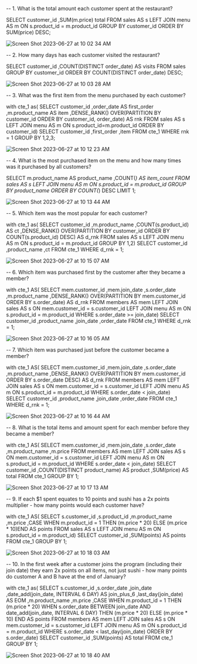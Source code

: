 -- 1. What is the total amount each customer spent at the restaurant?

SELECT
	customer_id
    ,SUM(m.price) total
FROM sales AS s
	LEFT JOIN menu AS m
		ON s.product_id = m.product_id
GROUP BY customer_id
ORDER BY SUM(price) DESC;

![Screen Shot 2023-06-27 at 10 02 34 AM](https://github.com/kevincombs08/8_week_sql_challenge/assets/126277909/e7afd40b-582b-4e5c-8247-d07729fa9576)
    
-- 2. How many days has each customer visited the restaurant?

 SELECT
	customer_id
    ,COUNT(DISTINCT order_date) AS visits
FROM sales
GROUP BY customer_id 
ORDER BY COUNT(DISTINCT order_date) DESC; 

![Screen Shot 2023-06-27 at 10 03 28 AM](https://github.com/kevincombs08/8_week_sql_challenge/assets/126277909/28453b56-1d80-4ba0-a289-2d36465c4934)

-- 3. What was the first item from the menu purchased by each customer?

with cte_1 as(
SELECT
	customer_id
    ,order_date AS first_order
    ,m.product_name AS item
    ,DENSE_RANK()
		OVER(PARTITION BY customer_id
				ORDER BY customer_id, order_date) AS rnk
FROM sales AS s
	LEFT JOIN menu AS m
		ON s.product_id=m.product_id
ORDER BY customer_id)
SELECT
	customer_id
    ,first_order
    ,item
FROM cte_1
WHERE rnk = 1
GROUP BY 1,2,3;

![Screen Shot 2023-06-27 at 10 12 23 AM](https://github.com/kevincombs08/8_week_sql_challenge/assets/126277909/ca36a0ee-d9df-436a-842e-7f8d8144d2c5)

-- 4. What is the most purchased item on the menu and how many times was it purchased by all customers?

SELECT
    m.product_name AS product_name
    ,COUNT(*) AS item_count
FROM sales AS s
	LEFT JOIN menu AS m 
		ON s.product_id = m.product_id
GROUP BY product_name
ORDER BY COUNT(*) DESC
LIMIT 1;

![Screen Shot 2023-06-27 at 10 13 44 AM](https://github.com/kevincombs08/8_week_sql_challenge/assets/126277909/a0a6bb7c-74ae-4afd-95a6-909eec1868d3)

-- 5. Which item was the most popular for each customer?

with cte_1 as(
SELECT
	customer_id
    ,m.product_name
    ,COUNT(s.product_id) AS ct
    ,DENSE_RANK()
		OVER(PARTITION BY customer_id
				ORDER BY COUNT(s.product_id) DESC) AS d_rnk
FROM sales AS s
	LEFT JOIN menu AS m
		ON s.product_id = m.product_id
GROUP BY 1,2)
SELECT
	customer_id
    ,product_name
    ,ct
FROM cte_1
WHERE d_rnk = 1;

![Screen Shot 2023-06-27 at 10 15 07 AM](https://github.com/kevincombs08/8_week_sql_challenge/assets/126277909/9beb625d-f83d-4a1d-92ac-f4b48fb878a8)

-- 6. Which item was purchased first by the customer after they became a member?

with cte_1 AS(
SELECT
	mem.customer_id
    ,mem.join_date
    ,s.order_date
    ,m.product_name
    ,DENSE_RANK()
		OVER(PARTITION BY mem.customer_id
				ORDER BY s.order_date) AS d_rnk
FROM members AS mem
	LEFT JOIN sales AS s
		ON mem.customer_id = s.customer_id
	LEFT JOIN menu AS m
		ON s.product_id = m.product_id
WHERE s.order_date >= join_date)
SELECT
	customer_id
    ,product_name
    ,join_date
    ,order_date
FROM cte_1
WHERE d_rnk = 1;

![Screen Shot 2023-06-27 at 10 16 05 AM](https://github.com/kevincombs08/8_week_sql_challenge/assets/126277909/d6aff483-b1eb-4d55-bec2-07e1015eda85)

-- 7. Which item was purchased just before the customer became a member?

with cte_1 AS(
SELECT
	mem.customer_id
    ,mem.join_date
    ,s.order_date
    ,m.product_name
    ,DENSE_RANK()
		OVER(PARTITION BY mem.customer_id
				ORDER BY s.order_date DESC) AS d_rnk
FROM members AS mem
	LEFT JOIN sales AS s
		ON mem.customer_id = s.customer_id
	LEFT JOIN menu AS m
		ON s.product_id = m.product_id
WHERE s.order_date < join_date)
SELECT
	customer_id
    ,product_name
    ,join_date
    ,order_date
FROM cte_1
WHERE d_rnk = 1;

![Screen Shot 2023-06-27 at 10 16 44 AM](https://github.com/kevincombs08/8_week_sql_challenge/assets/126277909/5822e0da-cc5b-4a55-9ce4-1d81bf300cc4)

-- 8. What is the total items and amount spent for each member before they became a member?

with cte_1 AS(
SELECT
	mem.customer_id
    ,mem.join_date
    ,s.order_date
    ,m.product_name
    ,m.price
FROM members AS mem
	LEFT JOIN sales AS s
		ON mem.customer_id = s.customer_id
	LEFT JOIN menu AS m
		ON s.product_id = m.product_id
WHERE s.order_date < join_date)
SELECT
	customer_id
    ,COUNT(DISTINCT product_name) AS product
    ,SUM(price) AS total
FROM cte_1
GROUP BY 1; 

![Screen Shot 2023-06-27 at 10 17 13 AM](https://github.com/kevincombs08/8_week_sql_challenge/assets/126277909/34d35a20-62a9-48ba-9a12-53fd2406ad37)

-- 9.  If each $1 spent equates to 10 points and sushi has a 2x points multiplier - how many points would each customer have?

with cte_1 AS(
SELECT
	s.customer_id
	,s.product_id
    ,m.product_name
    ,m.price
    ,CASE WHEN m.product_id = 1 THEN (m.price * 20) ELSE (m.price * 10)END AS points
FROM sales AS s
	LEFT JOIN menu AS m
		ON s.product_id = m.product_id)
SELECT 
	customer_id
    ,SUM(points) AS points
FROM cte_1
GROUP BY 1; 

![Screen Shot 2023-06-27 at 10 18 03 AM](https://github.com/kevincombs08/8_week_sql_challenge/assets/126277909/78ee1d19-cb0c-462a-b062-a9adad8ad2bc)

-- 10. In the first week after a customer joins the program (including their join date) they earn 2x points on all items, not just sushi - how many points do customer A and B have at the end of January?

with cte_1 as(
SELECT
	s.customer_id
	,s.order_date
    ,join_date
    ,date_add(join_date, INTERVAL 6 DAY) AS join_plus_6
    ,last_day(join_date) AS EOM
    ,m.product_name
    ,m.price
    ,CASE WHEN m.product_id = 1 THEN (m.price * 20) 
			WHEN s.order_date BETWEEN join_date AND date_add(join_date, INTERVAL 6 DAY) THEN (m.price * 20) 
            ELSE (m.price * 10) END AS points
FROM members AS mem
	LEFT JOIN sales AS s
		ON mem.customer_id = s.customer_id
	LEFT JOIN menu AS m
		ON s.product_id = m.product_id
WHERE s.order_date < last_day(join_date)
ORDER BY s.order_date)
SELECT
	customer_id
    ,SUM(points) AS total
FROM cte_1
GROUP BY 1;

![Screen Shot 2023-06-27 at 10 18 40 AM](https://github.com/kevincombs08/8_week_sql_challenge/assets/126277909/eeb0b565-7c20-426b-b90d-2b7be76d91d3)
